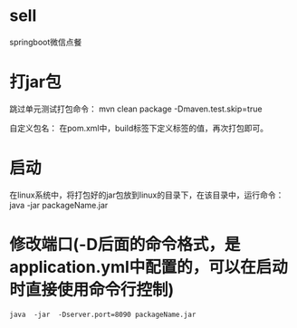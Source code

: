 # sell
springboot微信点餐

# 打jar包

跳过单元测试打包命令：
  mvn clean package -Dmaven.test.skip=true
 
自定义包名：
  在pom.xml中，build标签下定义标签<finalName>的值，再次打包即可。
  
  
# 启动
  在linux系统中，将打包好的jar包放到linux的目录下，在该目录中，运行命令：
    java  -jar  packageName.jar
  # 修改端口(-D后面的命令格式，是application.yml中配置的，可以在启动时直接使用命令行控制)
    java  -jar  -Dserver.port=8090 packageName.jar

